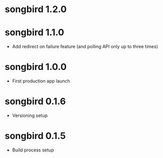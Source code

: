 # songbird 1.2.0


# songbird 1.1.0

- Add redirect on failure feature (and polling API only up to three times)

# songbird 1.0.0

- First production app launch

# songbird 0.1.6

- Versioning setup


# songbird 0.1.5

- Build process setup
